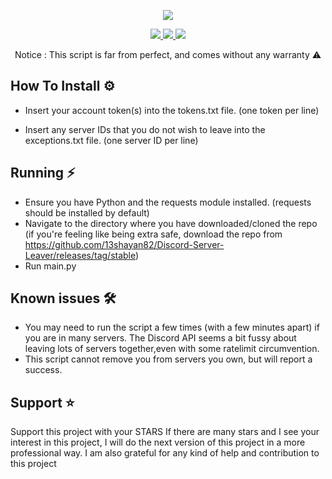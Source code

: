 <p align="center">
  <img src="https://cdn.discordapp.com/attachments/857714045251878972/977153774206476318/revenge_hotlinenct_dream.gif">
</p>

<p align="center">
  <a href="https://github.com/13shayan82/Discord-Server-Leaver/blob/main/LICENSE">
    <img src="https://img.shields.io/badge/License-MIT-important">
  </a>
  <a href="https://www.python.org">
    <img src="https://img.shields.io/badge/Python-3.9-informational.svg">
  </a>
  <a href="https://github.com/13shayan82">
    <img src="https://komarev.com/ghpvc/?username=13shayan82&style=flat&color=blue">
  </a>
 </p>
 
<p align="center">
Notice : This script is far from perfect, and comes without any warranty ⚠️
</p>



## How To Install :gear:

- Insert your account token(s) into the tokens.txt file. (one token per line)

- Insert any server IDs that you do not wish to leave into the exceptions.txt file. (one server ID per line)

  

## Running :zap:

- Ensure you have Python and the requests module installed. (requests should be installed by default)
- Navigate to the directory where you have downloaded/cloned the repo (if you're feeling like being extra safe, download the repo from https://github.com/13shayan82/Discord-Server-Leaver/releases/tag/stable)
- Run main.py



## Known issues 🛠️

- You may need to run the script a few times (with a few minutes apart) if you are in many servers. The Discord API seems a bit fussy about leaving lots of servers together,even with some ratelimit circumvention. 
- This script cannot remove you from servers you own, but will report a success.



## Support ⭐

Support this project with your STARS 
If there are many stars and I see your interest in this project, I will do the next version of this project in a more professional way.
I am also grateful for any kind of help and contribution to this project
